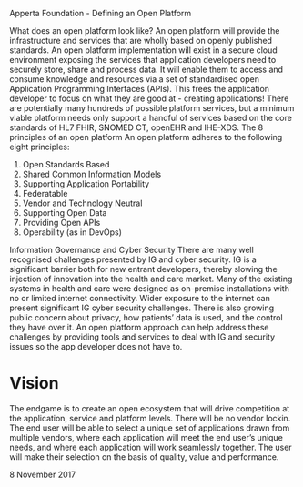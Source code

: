 Apperta Foundation - Defining an Open Platform

What does an open platform look like?
An open platform will provide the
infrastructure and services that are wholly
based on openly published standards.
An open platform implementation will
exist in a secure cloud environment
exposing the services that application
developers need to securely store, share
and process data. It will enable them to
access and consume knowledge and
resources via a set of standardised open
Application Programming Interfaces
(APIs). This frees the application
developer to focus on what they are
good at - creating applications!
There are potentially many hundreds
of possible platform services, but a
minimum viable platform needs only
support a handful of services based
on the core standards of HL7 FHIR,
SNOMED CT, openEHR and IHE-XDS.
The 8 principles of an open platform
An open platform adheres to the
following eight principles:

1. Open Standards Based
1. Shared Common Information Models
1. Supporting Application Portability
1. Federatable
1. Vendor and Technology Neutral
1. Supporting Open Data
1. Providing Open APIs
1. Operability (as in DevOps)

Information Governance
and Cyber Security
There are many well recognised
challenges presented by IG and cyber
security. IG is a significant barrier both
for new entrant developers, thereby
slowing the injection of innovation into
the health and care market. Many of the
existing systems in health and care were
designed as on-premise installations
with no or limited internet connectivity.
Wider exposure to the internet can present
significant IG cyber security challenges.
There is also growing public concern
about privacy, how patients’ data is
used, and the control they have over it.
An open platform approach can
help address these challenges by
providing tools and services to deal
with IG and security issues so the
app developer does not have to.

# Vision

The endgame is to create an open
ecosystem that will drive competition
at the application, service and platform
levels. There will be no vendor lockin. The end user will be able to select a
unique set of applications drawn from
multiple vendors, where each application
will meet the end user’s unique needs,
and where each application will work
seamlessly together. The user will
make their selection on the basis of
quality, value and performance.

8
November 2017

